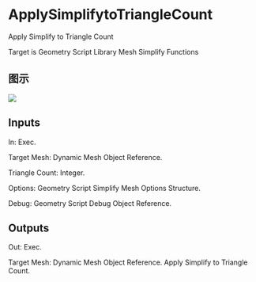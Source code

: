 # ApplySimplifytoTriangleCount

Apply Simplify to Triangle Count

Target is Geometry Script Library Mesh Simplify Functions

## 图示

![]($-20221218-19131978.png)

## Inputs

In: Exec.

Target Mesh: Dynamic Mesh Object Reference.

Triangle Count: Integer.

Options: Geometry Script Simplify Mesh Options Structure.

Debug: Geometry Script Debug Object Reference.  

## Outputs

Out: Exec.

Target Mesh: Dynamic Mesh Object Reference. Apply Simplify to Triangle Count.

